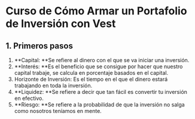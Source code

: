 
# Curso de Cómo Armar un Portafolio de Inversión con Vest


## 1. Primeros pasos

1. **Capital: **Se refiere al dinero con el que se va iniciar una inversión.
2. **Interés: **Es el beneficio que se consigue por hacer que nuestro capital trabaje, se calcula en porcentaje basados en el capital.
3. Horizonte de Inversión: Es el tiempo en el que el dinero estará trabajando en toda la inversión.
4. **Liquidez: **Se refiere a decir que tan fácil es convertir tu inversión en efectivo.
5. **Riesgo: **Se refiere a la probabilidad de que la inversión no salga como nosotros teníamos en mente.